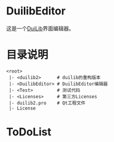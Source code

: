 # DuilibEditor

这是一个[DuiLib](https://github.com/duilib/duilib)界面编辑器。

# 目录说明

```
<root>
 |- <duilib2>      # duilib的重构版本
 |- <DuilibEditor> # DuilibEditor编辑器
 |- <Test>         # 测试代码
 |- <Licenses>     # 第三方Licenses
 |- duilib2.pro    # Qt工程文件
 |- License         
```

# ToDoList

